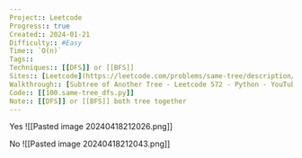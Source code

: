 ```yaml
---
Project:: Leetcode
Progress:: true
Created:: 2024-01-21
Difficulty:: #Easy 
Time:: `O(n)`
Tags:: 
Techniques:: [[DFS]] or [[BFS]]
Sites:: [Leetcode](https://leetcode.com/problems/same-tree/description/)
Walkthrough:: [Subtree of Another Tree - Leetcode 572 - Python - YouTube](https://www.youtube.com/watch?v=E36O5SWp-LE) <== same tree in this one is easy
Code:: [[100.same-tree_dfs.py]]
Note:: [[DFS]] or [[BFS]] both tree together
---
```


Yes
![[Pasted image 20240418212026.png]]


No
![[Pasted image 20240418212043.png]]